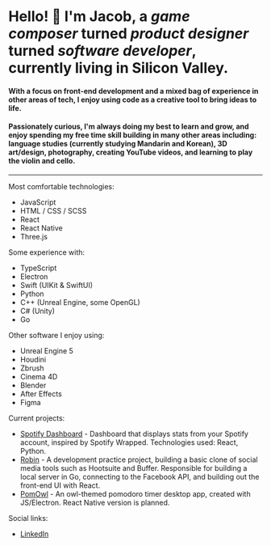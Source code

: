 # Hello! 🦉  I'm Jacob, a ***game composer*** turned ***product designer*** turned ***software developer***, currently living in Silicon Valley.

#### With a focus on front-end development and a mixed bag of experience in other areas of tech, I enjoy using code as a creative tool to bring ideas to life.

#### Passionately curious, I'm always doing my best to learn and grow, and enjoy spending my free time skill building in many other areas including: language studies (currently studying Mandarin and Korean), 3D art/design, photography, creating YouTube videos, and learning to play the violin and cello.

---

Most comfortable technologies:
- JavaScript
- HTML / CSS / SCSS
- React
- React Native
- Three.js

Some experience with:
- TypeScript
- Electron
- Swift (UIKit & SwiftUI)
- Python
- C++ (Unreal Engine, some OpenGL)
- C# (Unity)
- Go

Other software I enjoy using:
- Unreal Engine 5
- Houdini
- Zbrush
- Cinema 4D
- Blender
- After Effects
- Figma

Current projects:
- [Spotify Dashboard](https://github.com/JacobPernell/SpotifyDashboard) - Dashboard that displays stats from your Spotify account, inspired by Spotify Wrapped. Technologies used: React, Python.
- [Robin](https://github.com/mskalandunas/Robin) - A development practice project, building a basic clone of social media tools such as Hootsuite and Buffer. Responsible for building a local server in Go, connecting to the Facebook API, and building out the front-end UI with React.
- [PomOwl](https://github.com/JacobPernell/OwlPomoElectron) - An owl-themed pomodoro timer desktop app, created with JS/Electron. React Native version is planned.

Social links:
- [LinkedIn](https://www.linkedin.com/in/jacobpernell/)

<!--
Notable Projects:
- List of portfolio projects here!

[![Jacob's GitHub stats](https://github-readme-stats.vercel.app/api?username=jacobpernell)](https://github.com/anuraghazra/github-readme-stats)

<!--
**JacobPernell/JacobPernell** is a ✨ _special_ ✨ repository because its `README.md` (this file) appears on your GitHub profile.

Here are some ideas to get you started:

- 🔭 I’m currently working on ...
- 🌱 I’m currently learning ...
- 👯 I’m looking to collaborate on ...
- 🤔 I’m looking for help with ...
- 💬 Ask me about ...
- 📫 How to reach me: ...
- 😄 Pronouns: ...
- ⚡ Fun fact: ...
-->
